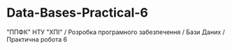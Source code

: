 # Data-Bases-Practical-6
"ППФК" НТУ "ХПІ" / Розробка програмного забезпечення / Бази Даних / Практична робота 6
